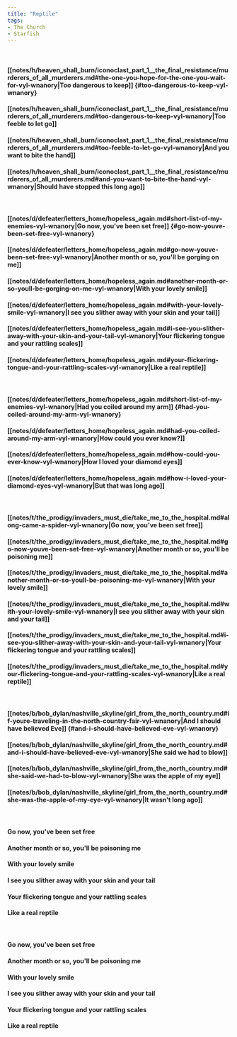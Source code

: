 ```yaml
---
title: "Reptile"
tags:
- The Church
- Starfish
---
```

&nbsp;
#### [[notes/h/heaven_shall_burn/iconoclast_part_1__the_final_resistance/murderers_of_all_murderers.md#the-one-you-hope-for-the-one-you-wait-for-vyl-wnanory|Too dangerous to keep]] {#too-dangerous-to-keep-vyl-wnanory}
#### [[notes/h/heaven_shall_burn/iconoclast_part_1__the_final_resistance/murderers_of_all_murderers.md#too-dangerous-to-keep-vyl-wnanory|Too feeble to let go]]
#### [[notes/h/heaven_shall_burn/iconoclast_part_1__the_final_resistance/murderers_of_all_murderers.md#too-feeble-to-let-go-vyl-wnanory|And you want to bite the hand]]
#### [[notes/h/heaven_shall_burn/iconoclast_part_1__the_final_resistance/murderers_of_all_murderers.md#and-you-want-to-bite-the-hand-vyl-wnanory|Should have stopped this long ago]]
&nbsp;
#### [[notes/d/defeater/letters_home/hopeless_again.md#short-list-of-my-enemies-vyl-wnanory|Go now, you've been set free]] {#go-now-youve-been-set-free-vyl-wnanory}
#### [[notes/d/defeater/letters_home/hopeless_again.md#go-now-youve-been-set-free-vyl-wnanory|Another month or so, you'll be gorging on me]]
#### [[notes/d/defeater/letters_home/hopeless_again.md#another-month-or-so-youll-be-gorging-on-me-vyl-wnanory|With your lovely smile]]
#### [[notes/d/defeater/letters_home/hopeless_again.md#with-your-lovely-smile-vyl-wnanory|I see you slither away with your skin and your tail]]
#### [[notes/d/defeater/letters_home/hopeless_again.md#i-see-you-slither-away-with-your-skin-and-your-tail-vyl-wnanory|Your flickering tongue and your rattling scales]]
#### [[notes/d/defeater/letters_home/hopeless_again.md#your-flickering-tongue-and-your-rattling-scales-vyl-wnanory|Like a real reptile]]
&nbsp;
#### [[notes/d/defeater/letters_home/hopeless_again.md#short-list-of-my-enemies-vyl-wnanory|Had you coiled around my arm]] {#had-you-coiled-around-my-arm-vyl-wnanory}
#### [[notes/d/defeater/letters_home/hopeless_again.md#had-you-coiled-around-my-arm-vyl-wnanory|How could you ever know?]]
#### [[notes/d/defeater/letters_home/hopeless_again.md#how-could-you-ever-know-vyl-wnanory|How I loved your diamond eyes]]
#### [[notes/d/defeater/letters_home/hopeless_again.md#how-i-loved-your-diamond-eyes-vyl-wnanory|But that was long ago]]
&nbsp;
#### [[notes/t/the_prodigy/invaders_must_die/take_me_to_the_hospital.md#along-came-a-spider-vyl-wnanory|Go now, you've been set free]]
#### [[notes/t/the_prodigy/invaders_must_die/take_me_to_the_hospital.md#go-now-youve-been-set-free-vyl-wnanory|Another month or so, you'll be poisoning me]]
#### [[notes/t/the_prodigy/invaders_must_die/take_me_to_the_hospital.md#another-month-or-so-youll-be-poisoning-me-vyl-wnanory|With your lovely smile]]
#### [[notes/t/the_prodigy/invaders_must_die/take_me_to_the_hospital.md#with-your-lovely-smile-vyl-wnanory|I see you slither away with your skin and your tail]]
#### [[notes/t/the_prodigy/invaders_must_die/take_me_to_the_hospital.md#i-see-you-slither-away-with-your-skin-and-your-tail-vyl-wnanory|Your flickering tongue and your rattling scales]]
#### [[notes/t/the_prodigy/invaders_must_die/take_me_to_the_hospital.md#your-flickering-tongue-and-your-rattling-scales-vyl-wnanory|Like a real reptile]]
&nbsp;
#### [[notes/b/bob_dylan/nashville_skyline/girl_from_the_north_country.md#if-youre-traveling-in-the-north-country-fair-vyl-wnanory|And I should have believed Eve]] {#and-i-should-have-believed-eve-vyl-wnanory}
#### [[notes/b/bob_dylan/nashville_skyline/girl_from_the_north_country.md#and-i-should-have-believed-eve-vyl-wnanory|She said we had to blow]]
#### [[notes/b/bob_dylan/nashville_skyline/girl_from_the_north_country.md#she-said-we-had-to-blow-vyl-wnanory|She was the apple of my eye]]
#### [[notes/b/bob_dylan/nashville_skyline/girl_from_the_north_country.md#she-was-the-apple-of-my-eye-vyl-wnanory|It wasn't long ago]]
&nbsp;
#### Go now, you've been set free
#### Another month or so, you'll be poisoning me
#### With your lovely smile
#### I see you slither away with your skin and your tail
#### Your flickering tongue and your rattling scales
#### Like a real reptile
&nbsp;
#### Go now, you've been set free
#### Another month or so, you'll be poisoning me
#### With your lovely smile
#### I see you slither away with your skin and your tail
#### Your flickering tongue and your rattling scales
#### Like a real reptile
